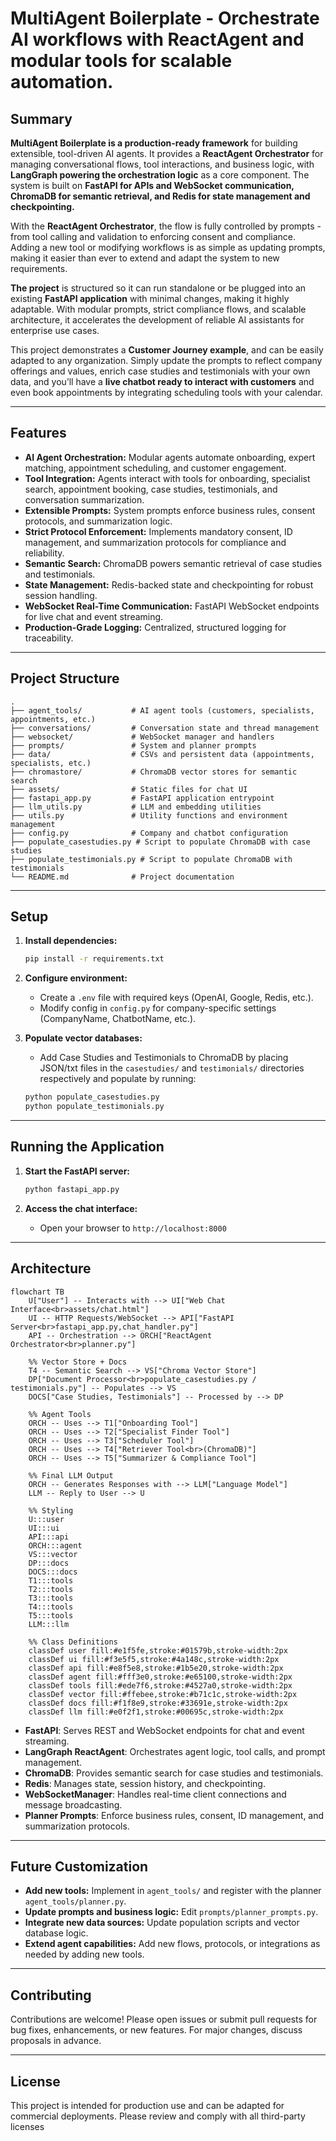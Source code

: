 # MultiAgent Boilerplate - Orchestrate AI workflows with ReactAgent and modular tools for scalable automation.

## Summary

**MultiAgent Boilerplate is a production-ready framework** for building extensible, tool-driven AI agents. It provides a **ReactAgent Orchestrator** for managing conversational flows, tool interactions, and business logic, with **LangGraph powering the orchestration logic** as a core component. The system is built on **FastAPI for APIs and WebSocket communication, ChromaDB for semantic retrieval, and Redis for state management and checkpointing.**

With the **ReactAgent Orchestrator**, the flow is fully controlled by prompts - from tool calling and validation to enforcing consent and compliance. Adding a new tool or modifying workflows is as simple as updating prompts, making it easier than ever to extend and adapt the system to new requirements.

**The project** is structured so it can run standalone or be plugged into an existing **FastAPI application** with minimal changes, making it highly adaptable. With modular prompts, strict compliance flows, and scalable architecture, it accelerates the development of reliable AI assistants for enterprise use cases.

This project demonstrates a **Customer Journey example**, and can be easily adapted to any organization. Simply update the prompts to reflect company offerings and values, enrich case studies and testimonials with your own data, and you’ll have a **live chatbot ready to interact with customers** and even book appointments by integrating scheduling tools with your calendar.

---

## Features

- **AI Agent Orchestration:** Modular agents automate onboarding, expert matching, appointment scheduling, and customer engagement.
- **Tool Integration:** Agents interact with tools for onboarding, specialist search, appointment booking, case studies, testimonials, and conversation summarization.
- **Extensible Prompts:** System prompts enforce business rules, consent protocols, and summarization logic.
- **Strict Protocol Enforcement:** Implements mandatory consent, ID management, and summarization protocols for compliance and reliability.
- **Semantic Search:** ChromaDB powers semantic retrieval of case studies and testimonials.
- **State Management:** Redis-backed state and checkpointing for robust session handling.
- **WebSocket Real-Time Communication:** FastAPI WebSocket endpoints for live chat and event streaming.
- **Production-Grade Logging:** Centralized, structured logging for traceability.

---

## Project Structure

```
.
├── agent_tools/           # AI agent tools (customers, specialists, appointments, etc.)
├── conversations/         # Conversation state and thread management
├── websocket/             # WebSocket manager and handlers
├── prompts/               # System and planner prompts
├── data/                  # CSVs and persistent data (appointments, specialists, etc.)
├── chromastore/           # ChromaDB vector stores for semantic search
├── assets/                # Static files for chat UI
├── fastapi_app.py         # FastAPI application entrypoint
├── llm_utils.py           # LLM and embedding utilities
├── utils.py               # Utility functions and environment management
├── config.py              # Company and chatbot configuration
├── populate_casestudies.py # Script to populate ChromaDB with case studies
├── populate_testimonials.py # Script to populate ChromaDB with testimonials
└── README.md              # Project documentation
```

---

## Setup

1. **Install dependencies:**
   ```bash
   pip install -r requirements.txt
   ```

2. **Configure environment:**
   - Create a `.env` file with required keys (OpenAI, Google, Redis, etc.).
   - Modify config in `config.py` for company-specific settings (CompanyName, ChatbotName, etc.).

3. **Populate vector databases:**
    - Add Case Studies and Testimonials to ChromaDB by placing JSON/txt files in the `casestudies/` and `testimonials/` directories respectively and populate by running:
   ```bash
   python populate_casestudies.py
   python populate_testimonials.py
   ```

---

## Running the Application

1. **Start the FastAPI server:**
   ```bash
   python fastapi_app.py
   ```

2. **Access the chat interface:**
   - Open your browser to `http://localhost:8000`

---

## Architecture

```mermaid
flowchart TB
    U["User"] -- Interacts with --> UI["Web Chat Interface<br>assets/chat.html"]
    UI -- HTTP Requests/WebSocket --> API["FastAPI Server<br>fastapi_app.py,chat_handler.py"]
    API -- Orchestration --> ORCH["ReactAgent Orchestrator<br>planner.py"]

    %% Vector Store + Docs
    T4 -- Semantic Search --> VS["Chroma Vector Store"]
    DP["Document Processor<br>populate_casestudies.py / testimonials.py"] -- Populates --> VS
    DOCS["Case Studies, Testimonials"] -- Processed by --> DP

    %% Agent Tools
    ORCH -- Uses --> T1["Onboarding Tool"]
    ORCH -- Uses --> T2["Specialist Finder Tool"]
    ORCH -- Uses --> T3["Scheduler Tool"]
    ORCH -- Uses --> T4["Retriever Tool<br>(ChromaDB)"]
    ORCH -- Uses --> T5["Summarizer & Compliance Tool"]

    %% Final LLM Output
    ORCH -- Generates Responses with --> LLM["Language Model"]
    LLM -- Reply to User --> U

    %% Styling
    U:::user
    UI:::ui
    API:::api
    ORCH:::agent
    VS:::vector
    DP:::docs
    DOCS:::docs
    T1:::tools
    T2:::tools
    T3:::tools
    T4:::tools
    T5:::tools
    LLM:::llm

    %% Class Definitions
    classDef user fill:#e1f5fe,stroke:#01579b,stroke-width:2px
    classDef ui fill:#f3e5f5,stroke:#4a148c,stroke-width:2px
    classDef api fill:#e8f5e8,stroke:#1b5e20,stroke-width:2px
    classDef agent fill:#fff3e0,stroke:#e65100,stroke-width:2px
    classDef tools fill:#ede7f6,stroke:#4527a0,stroke-width:2px
    classDef vector fill:#ffebee,stroke:#b71c1c,stroke-width:2px
    classDef docs fill:#f1f8e9,stroke:#33691e,stroke-width:2px
    classDef llm fill:#e0f2f1,stroke:#00695c,stroke-width:2px
```

- **FastAPI**: Serves REST and WebSocket endpoints for chat and event streaming.
- **LangGraph ReactAgent**: Orchestrates agent logic, tool calls, and prompt management.
- **ChromaDB**: Provides semantic search for case studies and testimonials.
- **Redis**: Manages state, session history, and checkpointing.
- **WebSocketManager**: Handles real-time client connections and message broadcasting.
- **Planner Prompts**: Enforce business rules, consent, ID management, and summarization protocols.

---

## Future Customization

- **Add new tools:** Implement in `agent_tools/` and register with the planner `agent_tools/planner.py`.
- **Update prompts and business logic:** Edit `prompts/planner_prompts.py`.
- **Integrate new data sources:** Update population scripts and vector database logic.
- **Extend agent capabilities:** Add new flows, protocols, or integrations as needed by adding new tools.

---

## Contributing

Contributions are welcome! Please open issues or submit pull requests for bug fixes, enhancements, or new features. For major changes, discuss proposals in advance.

---

## License



This project is intended for production use and can be adapted for commercial deployments. Please review and comply with all third-party licenses
